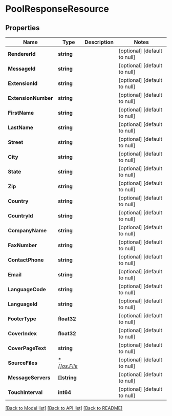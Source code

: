 # PoolResponseResource

## Properties
Name | Type | Description | Notes
------------ | ------------- | ------------- | -------------
**RendererId** | **string** |  | [optional] [default to null]
**MessageId** | **string** |  | [optional] [default to null]
**ExtensionId** | **string** |  | [optional] [default to null]
**ExtensionNumber** | **string** |  | [optional] [default to null]
**FirstName** | **string** |  | [optional] [default to null]
**LastName** | **string** |  | [optional] [default to null]
**Street** | **string** |  | [optional] [default to null]
**City** | **string** |  | [optional] [default to null]
**State** | **string** |  | [optional] [default to null]
**Zip** | **string** |  | [optional] [default to null]
**Country** | **string** |  | [optional] [default to null]
**CountryId** | **string** |  | [optional] [default to null]
**CompanyName** | **string** |  | [optional] [default to null]
**FaxNumber** | **string** |  | [optional] [default to null]
**ContactPhone** | **string** |  | [optional] [default to null]
**Email** | **string** |  | [optional] [default to null]
**LanguageCode** | **string** |  | [optional] [default to null]
**LanguageId** | **string** |  | [optional] [default to null]
**FooterType** | **float32** |  | [optional] [default to null]
**CoverIndex** | **float32** |  | [optional] [default to null]
**CoverPageText** | **string** |  | [optional] [default to null]
**SourceFiles** | [**[]*os.File**](*os.File.md) |  | [optional] [default to null]
**MessageServers** | **[]string** |  | [optional] [default to null]
**TouchInterval** | **int64** |  | [optional] [default to null]

[[Back to Model list]](../README.md#documentation-for-models) [[Back to API list]](../README.md#documentation-for-api-endpoints) [[Back to README]](../README.md)



